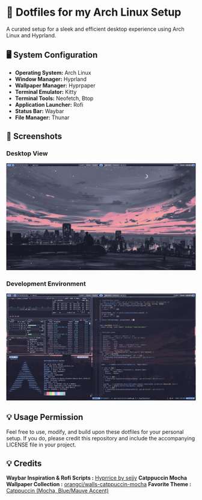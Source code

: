 # 🌟 Dotfiles for my Arch Linux Setup

A curated setup for a sleek and efficient desktop experience using Arch Linux and Hyprland.

## 🖥️ System Configuration

- **Operating System:** Arch Linux
- **Window Manager:** Hyprland
- **Wallpaper Manager:** Hyprpaper
- **Terminal Emulator:** Kitty
- **Terminal Tools:** Neofetch, Btop
- **Application Launcher:** Rofi
- **Status Bar:** Waybar
- **File Manager:** Thunar

## 📸 Screenshots

### Desktop View

![Desktop](./assets/desktop.png)

### Development Environment

![Dev](./assets/dev.png)

## 💡 Usage Permission

Feel free to use, modify, and build upon these dotfiles for your personal setup.
If you do, please credit this repository and include the accompanying LICENSE file in your project.

## 💡 Credits

**Waybar Inspiration & Rofi Scripts :** [Hyprrice by sejjy](https://github.com/sejjy/hyprrice)
**Catppuccin Mocha Wallpaper Collection :** [orangci/walls-catppuccin-mocha](https://github.com/orangci/walls-catppuccin-mocha)
**Favorite Theme :** [Catppuccin (Mocha, Blue/Mauve Accent)](https://catppuccin.com)
